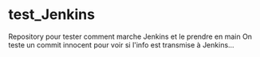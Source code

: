 # test_Jenkins
Repository pour tester comment marche Jenkins et le prendre en main
On teste un commit innocent pour voir si l'info est transmise à Jenkins...

